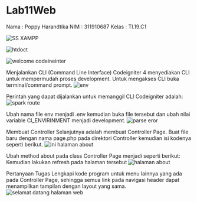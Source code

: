 # Lab11Web
Nama : Poppy Harandtika
NIM : 311910687
Kelas : TI.19.C1

![SS XAMPP](https://user-images.githubusercontent.com/85287196/122388183-75611100-cf24-11eb-8f4a-193c2efe6b11.png)

![htdoct](https://user-images.githubusercontent.com/85287196/122388220-8447c380-cf24-11eb-8977-10f9b6aff8fd.png)

![welcome codeineinter](https://user-images.githubusercontent.com/85287196/122596537-dd941d80-d01e-11eb-8ed3-ca0ee7f74c5e.png)

Menjalankan CLI (Command Line Interface)
Codeigniter 4 menyediakan CLI untuk mempermudah proses development. Untuk mengakses CLI buka terminal/command prompt.
![env](https://user-images.githubusercontent.com/85287196/122596673-146a3380-d01f-11eb-811c-9ea74c45b2ca.png)

Perintah yang dapat dijalankan untuk memanggil CLI Codeigniter adalah:
![spark route](https://user-images.githubusercontent.com/85287196/122596617-fef50980-d01e-11eb-87c9-fe9349813858.png)


Ubah nama file env menjadi .env kemudian buka file tersebut dan ubah nilai variable
CI_ENVIRINMENT menjadi development.
![parse eror](https://user-images.githubusercontent.com/85287196/122596817-4a0f1c80-d01f-11eb-9a1f-61b6b06133b5.png)

Membuat Controller
Selanjutnya adalah membuat Controller Page. Buat file baru dengan nama page.php pada direktori Controller kemudian isi kodenya seperti berikut.
![ini halaman about](https://user-images.githubusercontent.com/85287196/122596945-7e82d880-d01f-11eb-9004-0d48b1b25d61.png)

Ubah method about pada class Controller Page menjadi seperti berikut:
Kemudian lakukan refresh pada halaman tersebut
![halaman about](https://user-images.githubusercontent.com/85287196/122597075-b722b200-d01f-11eb-88e9-477cc20decfb.png)

Pertanyaan Tugas
Lengkapi kode program untuk menu lainnya yang ada pada Controller Page, sehingga semua link pada navigasi header dapat menampilkan tampilan dengan layout yang sama.
![selamat datang halaman web](https://user-images.githubusercontent.com/85287196/122597347-154f9500-d020-11eb-98a6-76d7eb7b499b.png)










